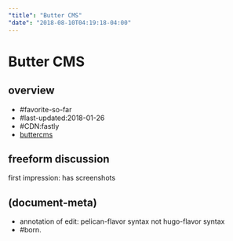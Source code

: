 ```yaml
---
"title": "Butter CMS"
"date": "2018-08-10T04:19:18-04:00"
---
```

# Butter CMS

## overview

  - \#favorite-so-far
  - \#last-updated:2018-01-26
  - \#CDN:fastly
  - [buttercms](https://devcenter.heroku.com/articles/butter)




## freeform discussion

first impression: has screenshots




## (document-meta)

  - annotation of edit: pelican-flavor syntax not hugo-flavor syntax
  - #born.
